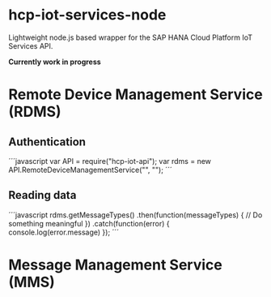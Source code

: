 # hcp-iot-services-node
Lightweight node.js based wrapper for the SAP HANA Cloud Platform IoT Services API. 

**Currently work in progress**

# Remote Device Management Service (RDMS)

## Authentication

´´´javascript
var API = require("hcp-iot-api");
var rdms = new API.RemoteDeviceManagementService("<user>", "<password>");
´´´

## Reading data

´´´javascript
rdms.getMessageTypes()
  .then(function(messageTypes) {
		// Do something meaningful
	})
	.catch(function(error) {
		console.log(error.message)
	});
´´´

# Message Management Service (MMS)